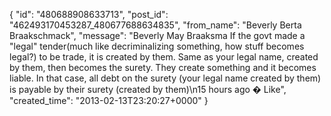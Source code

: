  {
   "id": "480688908633713",
   "post_id": "462493170453287_480677688634835",
   "from_name": "Beverly Berta Braakschmack",
   "message": "Beverly May Braaksma If the govt made a \"legal\" tender(much like decriminalizing something, how stuff becomes legal?) to be trade, it is created by them. Same as your legal name, created by them, then becomes the surety. They create something and it becomes liable. In that case, all debt on the surety (your legal name created by them) is payable by their surety (created by them)\n15 hours ago � Like",
   "created_time": "2013-02-13T23:20:27+0000"
 }
